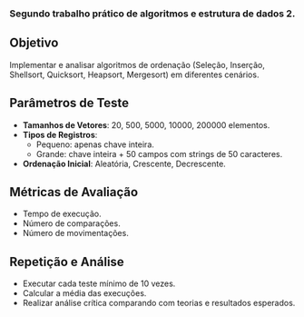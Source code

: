 ### Segundo trabalho prático de algoritmos e estrutura de dados 2. 

## Objetivo
Implementar e analisar algoritmos de ordenação (Seleção, Inserção, Shellsort, Quicksort, Heapsort, Mergesort) em diferentes cenários.

## Parâmetros de Teste
- **Tamanhos de Vetores**: 20, 500, 5000, 10000, 200000 elementos.
- **Tipos de Registros**:
  - Pequeno: apenas chave inteira.
  - Grande: chave inteira + 50 campos com strings de 50 caracteres.
- **Ordenação Inicial**: Aleatória, Crescente, Decrescente.

## Métricas de Avaliação
- Tempo de execução.
- Número de comparações.
- Número de movimentações.

## Repetição e Análise
- Executar cada teste mínimo de 10 vezes.
- Calcular a média das execuções.
- Realizar análise crítica comparando com teorias e resultados esperados.
